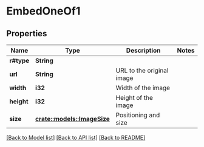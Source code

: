 # EmbedOneOf1

## Properties

Name | Type | Description | Notes
------------ | ------------- | ------------- | -------------
**r#type** | **String** |  | 
**url** | **String** | URL to the original image | 
**width** | **i32** | Width of the image | 
**height** | **i32** | Height of the image | 
**size** | [**crate::models::ImageSize**](ImageSize.md) | Positioning and size | 

[[Back to Model list]](../README.md#documentation-for-models) [[Back to API list]](../README.md#documentation-for-api-endpoints) [[Back to README]](../README.md)


